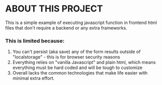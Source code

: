 # ABOUT THIS PROJECT

This is a simple example of executing javascript function in frontend html files
that don't require a backend or any extra frameworks.

### This is limited because:

1. You can't persist (aka save) any of the form results outside of "localstorage" - this is for browser security reasons
2. Everything relies on "vanilla Javascript" and plain html, which means everything must be hard coded and will be tough to customize
3. Overall lacks the common technologies that make life easier with minimal extra effort.
